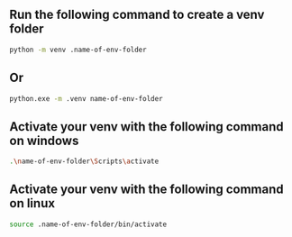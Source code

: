 
## Run the following command to create a venv folder
```bash
python -m venv .name-of-env-folder
```
## Or
```bash
python.exe -m .venv name-of-env-folder
```

## Activate your venv with the following command on windows
```bash
.\name-of-env-folder\Scripts\activate
```
## Activate your venv with the following command on linux
```bash
source .name-of-env-folder/bin/activate
```
